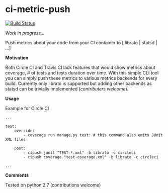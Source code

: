 ci-metric-push
=======

[![Build Status](https://travis-ci.org/tomazk/ci-metric-push.svg?branch=capture)](https://travis-ci.org/tomazk/ci-metric-push)

*Work in progress...*

Push metrics about your code from your CI container to [ librato | statsd | ...] 

**Motivation**

Both Circle CI and Travis CI lack features that would show metrics about coverage, # of tests and tests duration over time. With this simple CLI tool you can simply push these metrics to various metrics backends for every build. Currently only librato is supported but adding other backends as statsd can be trivially implemented (*contributers welcome*).

**Usage**

Example for Circle CI

```
...

test:
    override:
        - coverage run manage.py test: # this command also emits JUnit XML files
           
    post:
        - cipush junit "TEST-*.xml" -b librato -c circleci
        - cipush coverage "test-coverage.xml" -b librato -c circleci

...
```


**Comments**

Tested on python 2.7 (contributions welcome)

